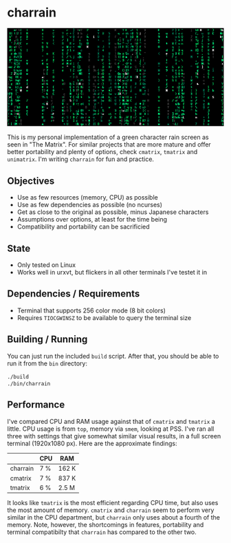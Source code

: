 # charrain

![charrain](example2.png)

This is my personal implementation of a green character rain screen as seen in "The Matrix". For similar projects that are more mature and offer better portability and plenty of options, check `cmatrix`, `tmatrix` and `unimatrix`. I'm writing `charrain` for fun and practice.

## Objectives

- Use as few resources (memory, CPU) as possible
- Use as few dependencies as possible (no ncurses)
- Get as close to the original as possible, minus Japanese characters
- Assumptions over options, at least for the time being
- Compatibility and portability can be sacrificied

## State

- Only tested on Linux
- Works well in urxvt, but flickers in all other terminals I've testet it in

## Dependencies / Requirements

- Terminal that supports 256 color mode (8 bit colors)
- Requires `TIOCGWINSZ` to be available to query the terminal size

## Building / Running

You can just run the included `build` script. After that, you should be able to run it from the `bin` directory:

    ./build
    ./bin/charrain

## Performance

I've compared CPU and RAM usage against that of `cmatrix` and `tmatrix` a little. CPU usage is from `top`, memory via `smem`, looking at PSS. I've ran all three with settings that give somewhat similar visual results, in a full screen terminal (1920x1080 px). Here are the approximate findings:

|          |  CPU |   RAM |
|----------|------|-------|
| charrain |  7 % | 162 K |
|  cmatrix |  7 % | 837 K |
|  tmatrix |  6 % | 2.5 M |

It looks like `tmatrix` is the most efficient regarding CPU time, but also uses the most amount of memory. `cmatrix` and `charrain` seem to perform very similar in the CPU department, but `charrain` only uses about a fourth of the memory. Note, however, the shortcomings in features, portability and terminal compatibilty that `charrain` has compared to the other two.

